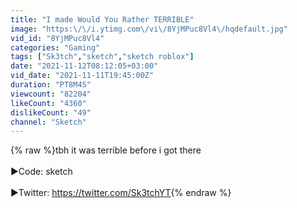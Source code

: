 ```yaml
---
title: "I made Would You Rather TERRIBLE"
image: "https:\/\/i.ytimg.com\/vi\/8YjMPuc8Vl4\/hqdefault.jpg"
vid_id: "8YjMPuc8Vl4"
categories: "Gaming"
tags: ["Sk3tch","sketch","sketch roblox"]
date: "2021-11-12T08:12:05+03:00"
vid_date: "2021-11-11T19:45:00Z"
duration: "PT8M4S"
viewcount: "82204"
likeCount: "4360"
dislikeCount: "49"
channel: "Sketch"
---
```

{% raw %}tbh it was terrible before i got there<br /><br />►Code: sketch<br /><br />►Twitter: <a rel="nofollow" target="blank" href="https://twitter.com/Sk3tchYT">https://twitter.com/Sk3tchYT</a>{% endraw %}
